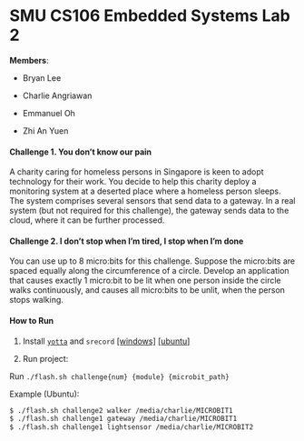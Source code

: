 # SMU CS106 Embedded Systems Lab 2

**Members**: 

* Bryan Lee

* Charlie Angriawan

* Emmanuel Oh

* Zhi An Yuen

  

#### Challenge 1. You don’t know our pain

A charity caring for homeless persons in Singapore is keen to adopt technology for their work. You
decide to help this charity deploy a monitoring system at a deserted place where a homeless person
sleeps. The system comprises several sensors that send data to a gateway. In a real system (but not
required for this challenge), the gateway sends data to the cloud, where it can be further processed.



#### Challenge 2. I don’t stop when I’m tired, I stop when I’m done

You can use up to 8 micro:bits for this challenge. Suppose the micro:bits are spaced equally along the
circumference of a circle. Develop an application that causes exactly 1 micro:bit to be lit when one
person inside the circle walks continuously, and causes all micro:bits to be unlit, when the person
stops walking.



#### How to Run

1. Install [`yotta`](http://docs.yottabuild.org/#installing) and `srecord` [[windows]](http://srecord.sourceforge.net/) [[ubuntu]](https://packages.ubuntu.com/bionic/srecord)

2. Run project:

Run `./flash.sh challenge{num} {module} {microbit_path}`

Example (Ubuntu):

```bash
$ ./flash.sh challenge2 walker /media/charlie/MICROBIT1
$ ./flash.sh challenge1 gateway /media/charlie/MICROBIT1
$ ./flash.sh challenge1 lightsensor /media/charlie/MICROBIT2
```

